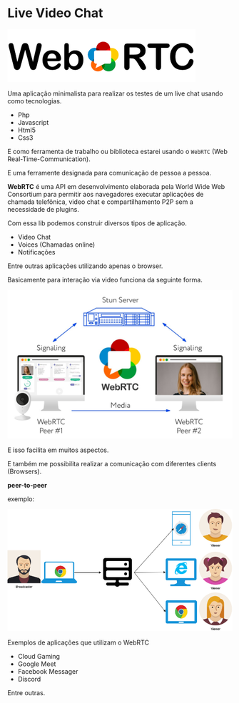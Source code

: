 # Live Video Chat

<img src="./assets/images/logo.png" alt="WebRTC architecture"/>

Uma aplicação minimalista para realizar os testes de um live chat usando como tecnologias.

- Php
- Javascript
- Html5
- Css3
  
E como ferramenta de trabalho ou biblioteca estarei usando o `WebRTC` (Web Real-Time-Communication).

E uma ferramente designada para comunicação de pessoa a pessoa.

**WebRTC** é uma API em desenvolvimento elaborada pela World Wide Web Consortium para permitir aos navegadores executar aplicações de chamada telefônica, video chat e compartilhamento P2P sem a necessidade de plugins. 

Com essa lib podemos construir diversos tipos de aplicação.

- Video Chat
- Voices (Chamadas online)
- Notificações

Entre outras aplicações utilizando apenas o browser.


Basicamente para interação via video funciona da seguinte forma.

<img src="./assets/images/architecture.jpg" alt="WebRTC architecture"/>

E isso facilita em muitos aspectos.

E também me possibilita realizar a comunicação com diferentes clients (Browsers).

**peer-to-peer**

exemplo:

<img src="./assets/images/example.png" alt="WebRTC architecture"/>


Exemplos de aplicações que utilizam o WebRTC

- Cloud Gaming
- Google Meet
- Facebook Messager
- Discord

Entre outras.